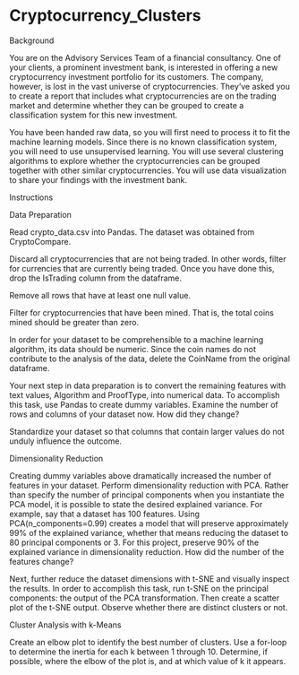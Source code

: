 # Cryptocurrency_Clusters


Background


You are on the Advisory Services Team of a financial consultancy. One of your clients, a prominent investment bank, is interested in offering a new cryptocurrency investment portfolio for its customers. The company, however, is lost in the vast universe of cryptocurrencies. They’ve asked you to create a report that includes what cryptocurrencies are on the trading market and determine whether they can be grouped to create a classification system for this new investment.


You have been handed raw data, so you will first need to process it to fit the machine learning models. Since there is no known classification system, you will need to use unsupervised learning. You will use several clustering algorithms to explore whether the cryptocurrencies can be grouped together with other similar cryptocurrencies. You will use data visualization to share your findings with the investment bank.



Instructions

Data Preparation


Read crypto_data.csv into Pandas. The dataset was obtained from CryptoCompare.


Discard all cryptocurrencies that are not being traded. In other words, filter for currencies that are currently being traded. Once you have done this, drop the IsTrading column from the dataframe.


Remove all rows that have at least one null value.


Filter for cryptocurrencies that have been mined. That is, the total coins mined should be greater than zero.


In order for your dataset to be comprehensible to a machine learning algorithm, its data should be numeric. Since the coin names do not contribute to the analysis of the data, delete the CoinName from the original dataframe.


Your next step in data preparation is to convert the remaining features with text values, Algorithm and ProofType, into numerical data. To accomplish this task, use Pandas to create dummy variables. Examine the number of rows and columns of your dataset now. How did they change?


Standardize your dataset so that columns that contain larger values do not unduly influence the outcome.



Dimensionality Reduction


Creating dummy variables above dramatically increased the number of features in your dataset. Perform dimensionality reduction with PCA. Rather than specify the number of principal components when you instantiate the PCA model, it is possible to state the desired explained variance. For example, say that a dataset has 100 features. Using PCA(n_components=0.99) creates a model that will preserve approximately 99% of the explained variance, whether that means reducing the dataset to 80 principal components or 3. For this project, preserve 90% of the explained variance in dimensionality reduction. How did the number of the features change?


Next, further reduce the dataset dimensions with t-SNE and visually inspect the results. In order to accomplish this task, run t-SNE on the principal components: the output of the PCA transformation. Then create a scatter plot of the t-SNE output. Observe whether there are distinct clusters or not.



Cluster Analysis with k-Means

Create an elbow plot to identify the best number of clusters. Use a for-loop to determine the inertia for each k between 1 through 10. Determine, if possible, where the elbow of the plot is, and at which value of k it appears.
